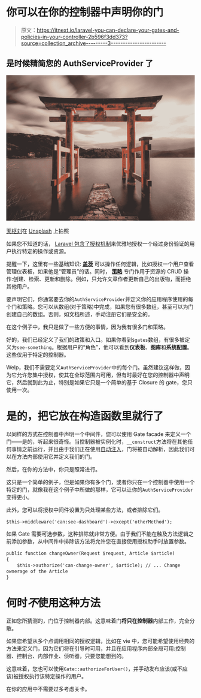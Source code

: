 # 你可以在你的控制器中声明你的门

> 原文：<https://itnext.io/laravel-you-can-declare-your-gates-and-policies-in-your-controller-2b596f3dd373?source=collection_archive---------3----------------------->

## 是时候精简您的 AuthServiceProvider 了

![](img/7b6dbf843875d215ef03cacab06b2aa2.png)

[天枢刘](https://unsplash.com/@tianshu?utm_source=medium&utm_medium=referral)在 [Unsplash](https://unsplash.com?utm_source=medium&utm_medium=referral) 上拍照

如果您不知道的话， [Laravel 包含了授权机制](https://laravel.com/docs/5.8/authorization#writing-gates)来优雅地授权一个经过身份验证的用户执行特定的操作或资源。

提醒一下，这里有一些基础知识: [**盖茨**](https://laravel.com/docs/5.8/authorization#gates) 可以操作任何逻辑，比如授权一个用户查看管理仪表板，如果他是“管理员”的话。同时， [**策略**](https://laravel.com/docs/5.8/authorization#creating-policies) 专门作用于资源的 CRUD 操作:创建、检索、更新和删除。例如，只允许文章作者更新自己的出版物，而拒绝其他用户。

要声明它们，你通常要去你的`AuthServiceProvider`并定义你的应用程序使用的每个门和策略。您可以从数组(对于策略)中完成，如果您有很多数组，甚至可以为门创建自己的数组。否则，如文档所述，手动注册它们是安全的。

在这个例子中，我只是做了一些方便的事情，因为我有很多门和策略。

好的，我们已经定义了我们的政策和入口。如果你看到`$gates`数组，有很多被定义为`see-something`。根据用户的“角色”，他可以看到**仪表板**、**图库**和**系统配置**。这些仅用于特定的控制器。

Welp，我们不需要定义`AuthServiceProvider`中的每个门。虽然建议这样做，因为它允许您集中授权，使其在全球范围内可用，但有时最好在您的控制器中声明它，然后就到此为止，特别是如果它只是一个简单的基于 Closure 的 gate，您只使用一次。

# 是的，把它放在构造函数里就行了

以同样的方式在控制器中声明一个中间件，您可以使用 Gate facade 来定义一个门——是的，听起来很奇怪。当控制器被实例化时，`__construct`方法将在其他任何事情之前运行，并且由于我们正在使用[自动注入](https://laravel.com/docs/5.8/container#automatic-injection)，门将被自动解析，因此我们可以在方法内部使用它并定义我们的门。

然后，在你的方法中，你只是照常进行。

这只是一个简单的例子，但是如果你有多个门，或者你只在一个控制器中使用一个特定的门，就像我在这个例子中所做的那样，它可以让你的`AuthServiceProvider`变得更小。

此外，您可以将授权中间件设置为只处理某些方法，或者排除它们。

```
$this->middleware('can:see-dashboard')->except('otherMethod');
```

如果 Gate 需要可选参数，这种排除就非常方便。由于我们不能在触及方法逻辑之前添加参数，从中间件中排除该方法将允许您在直接使用授权助手时放置参数。

```
public function changeOwner(Request $request, Article $article)
{
    $this->authorize('can-change-owner', $article); // ... Change ownerage of the Article
}
```

# 何时*不*使用这种方法

正如您所猜测的，门位于控制器内部。这意味着门**将只在控制器**内部工作，完全分散。

如果您希望从多个点调用相同的授权逻辑，比如在 vie 中，您可能希望使用经典的方法来定义门，因为它们将在引导时可用，并且在应用程序内部全局可用:控制器、控制台、内部作业、侦听器，只要您能想到的。

这意味着，您也可以使用`Gate::authorizeForUser()`，并手动发布应该(或不应该)被授权执行该特定操作的用户。

在你的应用中不需要过多考虑关卡。